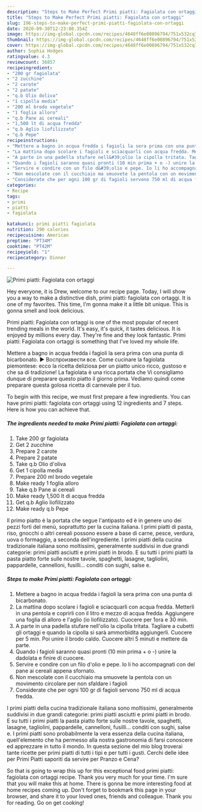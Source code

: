 ```yaml
---
description: "Steps to Make Perfect Primi piatti: Fagiolata con ortaggi"
title: "Steps to Make Perfect Primi piatti: Fagiolata con ortaggi"
slug: 196-steps-to-make-perfect-primi-piatti-fagiolata-con-ortaggi
date: 2020-09-30T12:23:08.354Z
image: https://img-global.cpcdn.com/recipes/4648ff6e00896794/751x532cq70/primi-piatti-fagiolata-con-ortaggi-recipe-main-photo.jpg
thumbnail: https://img-global.cpcdn.com/recipes/4648ff6e00896794/751x532cq70/primi-piatti-fagiolata-con-ortaggi-recipe-main-photo.jpg
cover: https://img-global.cpcdn.com/recipes/4648ff6e00896794/751x532cq70/primi-piatti-fagiolata-con-ortaggi-recipe-main-photo.jpg
author: Sophia Hodges
ratingvalue: 4.3
reviewcount: 36857
recipeingredient:
- "200 gr fagiolata"
- "2 zucchine"
- "2 carote"
- "2 patate"
- "q.b Olio doliva"
- "1 cipolla media"
- "200 ml brodo vegetale"
- "1 foglia alloro"
- "q.b Pane ai cereali"
- "1,500 lt di acqua fredda"
- "q.b Aglio liofilizzato"
- "q.b Pepe"
recipeinstructions:
- "Mettere a bagno in acqua fredda i fagioli la sera prima con una punta di bicarbonato."
- "La mattina dopo scolare i fagioli e sciacquarli con acqua fredda. Metterli in una pentola e coprirli con il litro e mezzo di acqua fredda. Aggiungere una foglia di alloro e l&#39;aglio (io liofilizzato). Cuocere per 1ora e 30 min."
- "A parte in una padella stufare nell&#39;olio la cipolla tritata. Tagliare a cubetti gli ortaggi e quando la cipolla si sarà ammorbidita aggiungerli. Cuocere per 5 min. Poi unire il brodo caldo. Cuocere altri 5 minuti e mettere da parte."
- "Quando i fagioli saranno quasi pronti (10 min prima + o -) unire la dadolata e finire di cuocere."
- "Servire e condire con un filo d&#39;olio e pepe. Io li ho accompagnati con del pane ai cereali appena sfornato."
- "Non mescolate con il cucchiaio ma smuovete la pentola con un movimento circolare per non sfaldare i fagioli"
- "Considerate che per ogni 100 gr di fagioli servono 750 ml di acqua fredda."
categories:
- Recipe
tags:
- primi
- piatti
- fagiolata

katakunci: primi piatti fagiolata 
nutrition: 290 calories
recipecuisine: American
preptime: "PT34M"
cooktime: "PT42M"
recipeyield: "1"
recipecategory: Dinner

---
```



![Primi piatti: Fagiolata con ortaggi](https://img-global.cpcdn.com/recipes/4648ff6e00896794/751x532cq70/primi-piatti-fagiolata-con-ortaggi-recipe-main-photo.jpg)

Hey everyone, it is Drew, welcome to our recipe page. Today, I will show you a way to make a distinctive dish, primi piatti: fagiolata con ortaggi. It is one of my favorites. This time, I'm gonna make it a little bit unique. This is gonna smell and look delicious.

Primi piatti: Fagiolata con ortaggi is one of the most popular of recent trending meals in the world. It's easy, it's quick, it tastes delicious. It is enjoyed by millions every day. They're fine and they look fantastic. Primi piatti: Fagiolata con ortaggi is something that I've loved my whole life.

Mettere a bagno in acqua fredda i fagioli la sera prima con una punta di bicarbonato. ► Воспроизвести все. Come cucinare la fagiolata piemontese: ecco la ricetta deliziosa per un piatto unico ricco, gustoso e che sa di tradizione! La fagiolata è una ricca portata che Vi consigliamo dunque di preparare questo piatto il giorno prima. Vediamo quindi come preparare questa golosa ricetta di carnevale per il tuo.


To begin with this recipe, we must first prepare a few ingredients. You can have primi piatti: fagiolata con ortaggi using 12 ingredients and 7 steps. Here is how you can achieve that.

<!--inarticleads1-->

##### The ingredients needed to make Primi piatti: Fagiolata con ortaggi:

1. Take 200 gr fagiolata
1. Get 2 zucchine
1. Prepare 2 carote
1. Prepare 2 patate
1. Take q.b Olio d&#39;oliva
1. Get 1 cipolla media
1. Prepare 200 ml brodo vegetale
1. Make ready 1 foglia alloro
1. Take q.b Pane ai cereali
1. Make ready 1,500 lt di acqua fredda
1. Get q.b Aglio liofilizzato
1. Make ready q.b Pepe


Il primo piatto è la portata che segue l&#39;antipasto ed è in genere uno dei pezzi forti del menù, soprattutto per la cucina italiana. I primi piatti di pasta, riso, gnocchi o altri cereali possono essere a base di carne, pesce, verdura, uova o formaggio, a seconda dell&#39;ingrediente. I primi piatti della cucina tradizionale italiana sono moltissimi, generalmente suddivisi in due grandi categorie: primi piatti asciutti e primi piatti in brodo. E su tutti i primi piatti la pasta piatto forte sulle nostre tavole, spaghetti, lasagne, tagliolini, pappardelle, cannelloni, fusilli… conditi con sughi, salse e. 

<!--inarticleads2-->

##### Steps to make Primi piatti: Fagiolata con ortaggi:

1. Mettere a bagno in acqua fredda i fagioli la sera prima con una punta di bicarbonato.
1. La mattina dopo scolare i fagioli e sciacquarli con acqua fredda. Metterli in una pentola e coprirli con il litro e mezzo di acqua fredda. Aggiungere una foglia di alloro e l&#39;aglio (io liofilizzato). Cuocere per 1ora e 30 min.
1. A parte in una padella stufare nell&#39;olio la cipolla tritata. Tagliare a cubetti gli ortaggi e quando la cipolla si sarà ammorbidita aggiungerli. Cuocere per 5 min. Poi unire il brodo caldo. Cuocere altri 5 minuti e mettere da parte.
1. Quando i fagioli saranno quasi pronti (10 min prima + o -) unire la dadolata e finire di cuocere.
1. Servire e condire con un filo d&#39;olio e pepe. Io li ho accompagnati con del pane ai cereali appena sfornato.
1. Non mescolate con il cucchiaio ma smuovete la pentola con un movimento circolare per non sfaldare i fagioli
1. Considerate che per ogni 100 gr di fagioli servono 750 ml di acqua fredda.


I primi piatti della cucina tradizionale italiana sono moltissimi, generalmente suddivisi in due grandi categorie: primi piatti asciutti e primi piatti in brodo. E su tutti i primi piatti la pasta piatto forte sulle nostre tavole, spaghetti, lasagne, tagliolini, pappardelle, cannelloni, fusilli… conditi con sughi, salse e. I primi piatti sono probabilmente la vera essenza della cucina italiana, quell&#39;elemento che ha permesso alla nostra gastronomia di farsi conoscere ed apprezzare in tutto il mondo. In questa sezione del mio blog troverai tante ricette per primi piatti di tutti i tipi e per tutti i gusti. Cerchi delle idee per Primi Piatti saporiti da servire per Pranzo e Cena? 

So that is going to wrap this up for this exceptional food primi piatti: fagiolata con ortaggi recipe. Thank you very much for your time. I'm sure that you will make this at home. There is gonna be more interesting food at home recipes coming up. Don't forget to bookmark this page in your browser, and share it to your loved ones, friends and colleague. Thank you for reading. Go on get cooking!
